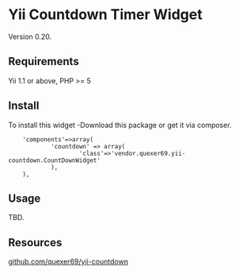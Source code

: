 Yii Countdown Timer Widget
===

Version 0.20.

## Requirements

Yii 1.1 or above, PHP >= 5

## Install

To install this widget
-Download this package or get it via composer.

        'components'=>array(
                'countdown' => array(
                        'class'=>'vendor.quexer69.yii-countdown.CountDownWidget'
                ),
        ),

## Usage

TBD.

## Resources

[github.com/quexer69/yii-countdown](https://github.com/Quexer69/yii-countdown "github repository")
